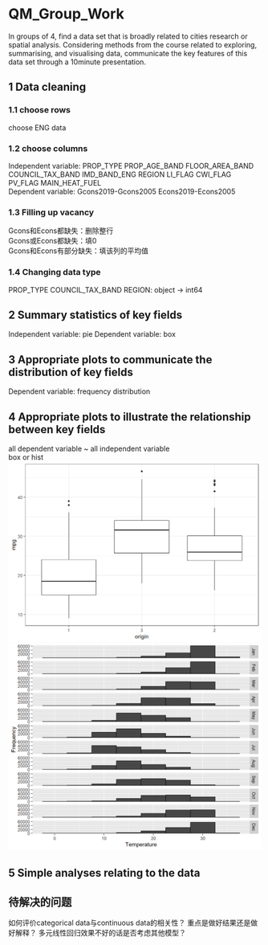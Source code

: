 # QM_Group_Work
In groups of 4, find a data set that is broadly related to cities research or spatial analysis. Considering methods from the course related to exploring, summarising, and visualising data, communicate the key features of this data set through a 10minute presentation.
## 1 Data cleaning
### 1.1 choose rows
choose ENG data
### 1.2 choose columns
Independent variable: PROP_TYPE	PROP_AGE_BAND	FLOOR_AREA_BAND	COUNCIL_TAX_BAND	IMD_BAND_ENG REGION	LI_FLAG CWI_FLAG PV_FLAG MAIN_HEAT_FUEL  
Dependent variable: Gcons2019-Gcons2005 Econs2019-Econs2005
### 1.3 Filling up vacancy
Gcons和Econs都缺失：删除整行  
Gcons或Econs都缺失：填0  
Gcons和Econs有部分缺失：填该列的平均值
### 1.4 Changing data type
PROP_TYPE COUNCIL_TAX_BAND REGION: object -> int64
## 2 Summary statistics of key fields
Independent variable: pie
Dependent variable: box
## 3 Appropriate plots to communicate the distribution of key fields
Dependent variable: frequency distribution
## 4 Appropriate plots to illustrate the relationship between key fields
all dependent variable ~ all independent variable  
box or hist
![box](https://github.com/gordenleee/QM_Group_Work/blob/main/reference/1.png)
![hist](https://github.com/gordenleee/QM_Group_Work/blob/main/reference/2.png)
## 5 Simple analyses relating to the data
## 待解决的问题
如何评价categorical data与continuous data的相关性？
重点是做好结果还是做好解释？
多元线性回归效果不好的话是否考虑其他模型？
